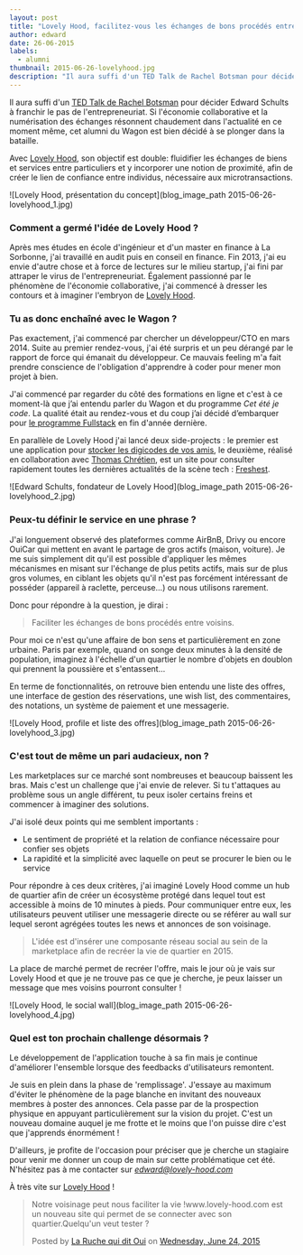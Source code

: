 ```yaml
---
layout: post
title: "Lovely Hood, facilitez-vous les échanges de bons procédés entre voisins"
author: edward
date: 26-06-2015
labels:
  - alumni
thumbnail: 2015-06-26-lovelyhood.jpg
description: "Il aura suffi d'un TED Talk de Rachel Botsman pour décider Edward Schults, alumni du Wagon, à franchir le pas de l'entrepreneuriat. Avec sa marketplace Lovely Hood, ce dernier souhaite faciliter les échanges de bons procédés entre voisins. Découvrez son projet sans plus attendre !"
---
```


Il aura suffi d'un [TED Talk de Rachel Botsman](http://www.ted.com/talks/rachel_botsman_the_case_for_collaborative_consumption?language=en) pour décider Edward Schults à franchir le pas de l'entrepreneuriat. Si l'économie collaborative et la numérisation des échanges résonnent chaudement dans l'actualité en ce moment même, cet alumni du Wagon est bien décidé à se plonger dans la bataille.

Avec [Lovely Hood](https://www.lovely-hood.com/), son objectif est double: fluidifier les échanges de biens et services entre particuliers et y incorporer une notion de proximité, afin de créer le lien de confiance entre individus, nécessaire aux microtransactions.

![Lovely Hood, présentation du concept](blog_image_path 2015-06-26-lovelyhood_1.jpg)


### Comment a germé l'idée de Lovely Hood ?

Après mes études en école d'ingénieur et d'un master en finance à La Sorbonne, j'ai travaillé en audit puis en conseil en finance. Fin 2013, j'ai eu envie d'autre chose et à force de lectures sur le milieu startup, j'ai fini par attraper le virus de l'entrepreneuriat. Également passionné par le phénomène de l'économie collaborative, j'ai commencé à dresser les contours et à imaginer l'embryon de [Lovely Hood](https://www.lovely-hood.com/).


### Tu as donc enchaîné avec le Wagon ?

Pas exactement, j'ai commencé par chercher un développeur/CTO en mars 2014. Suite au premier rendez-vous, j'ai été surpris et un peu dérangé par le rapport de force qui émanait du développeur. Ce mauvais feeling m'a fait prendre conscience de l'obligation d'apprendre à coder pour mener mon projet à bien.

J'ai commencé par regarder du côté des formations en ligne et c'est à ce moment-là que j’ai entendu parler du Wagon et du programme *Cet été je code*. La qualité était au rendez-vous et du coup j’ai décidé d’embarquer pour [le programme Fullstack](http://www.lewagon.org/programme) en fin d'année dernière.

En parallèle de Lovely Hood j'ai lancé deux side-projects : le premier est une application pour [stocker les digicodes de vos amis]( https://digicode.herokuapp.com), le deuxième, réalisé en collaboration avec [Thomas Chrétien](https://twitter.com/tchret), est un site pour consulter rapidement toutes les dernières actualités de la scène tech : [Freshest](http://www.frshst.com/).

![Edward Schults, fondateur de Lovely Hood](blog_image_path 2015-06-26-lovelyhood_2.jpg)


### Peux-tu définir le service en une phrase ?

J'ai longuement observé des plateformes comme AirBnB, Drivy ou encore OuiCar qui mettent en avant le partage de gros actifs (maison, voiture). Je me suis simplement dit qu'il est possible d'appliquer les mêmes mécanismes en misant sur l'échange de plus petits actifs, mais sur de plus gros volumes, en ciblant les objets qu'il n'est pas forcément intéressant de posséder (appareil à raclette, perceuse...) ou nous utilisons rarement.

Donc pour répondre à la question, je dirai :

> Faciliter les échanges de bons procédés entre voisins.

Pour moi ce n'est qu'une affaire de bon sens et particulièrement en zone urbaine. Paris par exemple, quand on songe deux minutes à la densité de population, imaginez à l'échelle d'un quartier le nombre d'objets en doublon qui prennent la poussière et s'entassent...

En terme de fonctionnalités, on retrouve bien entendu une liste des offres, une interface de gestion des réservations, une wish list, des commentaires, des notations, un système de paiement et une messagerie.

![Lovely Hood, profile et liste des offres](blog_image_path 2015-06-26-lovelyhood_3.jpg)


### C'est tout de même un pari audacieux, non ?

Les marketplaces sur ce marché sont nombreuses et beaucoup baissent les bras. Mais c'est un challenge que j'ai envie de relever. Si tu t'attaques au problème sous un angle différent, tu peux isoler certains freins et commencer à imaginer des solutions.

J'ai isolé deux points qui me semblent importants :

- Le sentiment de propriété et la relation de confiance nécessaire pour confier ses objets
- La rapidité et la simplicité avec laquelle on peut se procurer le bien ou le service

Pour répondre à ces deux critères, j'ai imaginé Lovely Hood comme un hub de quartier afin de créer un écosystème protégé dans lequel tout est accessible à moins de 10 minutes à pieds. Pour communiquer entre eux, les utilisateurs peuvent utiliser une messagerie directe ou se référer au wall sur lequel seront agrégées toutes les news et annonces de son voisinage.

> L'idée est d'insérer une composante réseau social au sein de la marketplace afin de recréer la vie de quartier en 2015.

La place de marché permet de recréer l'offre, mais le jour où je vais sur Lovely Hood et que je ne trouve pas ce que je cherche, je peux laisser un message que mes voisins pourront consulter !

![Lovely Hood, le social wall](blog_image_path 2015-06-26-lovelyhood_4.jpg)


### Quel est ton prochain challenge désormais ?

Le développement de l'application touche à sa fin mais je continue d'améliorer l'ensemble lorsque des feedbacks d'utilisateurs remontent.

Je suis en plein dans la phase de 'remplissage'. J'essaye au maximum d'éviter le phénomène de la page blanche en invitant des nouveaux membres à poster des annonces. Cela passe par de la prospection physique en appuyant particulièrement sur la vision du projet. C'est un nouveau domaine auquel je me frotte et le moins que l'on puisse dire c'est que j'apprends énormément !

D'ailleurs, je profite de l'occasion pour préciser que je cherche un stagiaire pour venir me donner un coup de main sur cette problématique cet été. N'hésitez pas à me contacter sur *edward@lovely-hood.com*

À très vite sur [Lovely Hood](https://www.lovely-hood.com/) !


<div class="embed-fb">
  <div id="fb-root"></div><script>(function(d, s, id) {  var js, fjs = d.getElementsByTagName(s)[0];  if (d.getElementById(id)) return;  js = d.createElement(s); js.id = id;  js.src = "//connect.facebook.net/en_US/sdk.js#xfbml=1&version=v2.3";  fjs.parentNode.insertBefore(js, fjs);}(document, 'script', 'facebook-jssdk'));</script><div class="fb-post" data-href="https://www.facebook.com/laruchequiditoui/posts/1013752228649725" data-width="500"><div class="fb-xfbml-parse-ignore"><blockquote cite="https://www.facebook.com/laruchequiditoui/posts/1013752228649725"><p>Notre voisinage peut nous faciliter la vie !www.lovely-hood.com est un nouveau site qui permet de se connecter avec son quartier.Quelqu&#039;un veut tester ?</p>Posted by <a href="https://www.facebook.com/laruchequiditoui">La Ruche qui dit Oui</a> on&nbsp;<a href="https://www.facebook.com/laruchequiditoui/posts/1013752228649725">Wednesday, June 24, 2015</a></blockquote></div></div>
</div>

